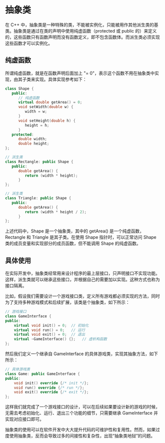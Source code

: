 # 抽象类

在 C++ 中，抽象类是一种特殊的类，不能被实例化，只能被用作其他派生类的基类。抽象类是通过在类的声明中使用纯虚函数（protected 或 public 的）来定义的，这些函数只有函数声明而没有函数定义，即不包含函数体。而派生类必须实现这些函数才可以实例化。

## 纯虚函数

所谓纯虚函数，就是在函数声明后面加上 "= 0"，表示这个函数不用在抽象类中实现，由其子类来实现。具体实现参考如下：

```c++
class Shape { 
   public:
      // 纯虚函数
      virtual double getArea() = 0;
      void setWidth(double w) {
         width = w;
      }
      void setHeight(double h) {
         height = h;
      }
   protected:
      double width;
      double height;
};

// 派生类
class Rectangle: public Shape {
   public:
      double getArea() { 
         return (width * height); 
      }
};

// 派生类
class Triangle: public Shape {
   public:
      double getArea() { 
         return (width * height / 2); 
      }
};
```

上述代码中，Shape 是一个抽象类，其中的 getArea() 是一个纯虚函数，Rectangle 和 Triangle 是其子类。在使用 Shape 指针时，可以正常访问 Shape 类的成员变量和实现部分的成员函数，但不能调用 Shape 的纯虚函数。

## 具体使用

在实际开发中，抽象类经常用来设计程序的最上层接口，只声明接口不实现功能。这样，派生类就可以继承这些接口，并根据自己的需要加以实现。这种方式也称为接口隔离。

比如，假设我们需要设计一个游戏接口类，定义所有游戏都必须实现的方法，同时为了支持多种游戏模式和后续扩展，该类是个抽象类，如下所示：

```c++
// 游戏接口
class GameInterface {
public:
    virtual void init() = 0;  // 初始化
    virtual void run() = 0;   // 运行
    virtual void exit() = 0;  // 退出
    virtual ~GameInterface() {};   // 虚析构函数
};
```

然后我们定义一个继承自 GameInterface 的具体游戏类，实现其抽象方法，如下所示：

```c++
// 具体游戏类
class Game: public GameInterface {
public:
    void init() override {/* init */};
    void run() override {/* run */};
    void exit() override {/* exit */};
};
```

这样我们就完成了一个游戏接口的设计，可以在后续如果要设计新的游戏的时候，无需去考虑初始化、运行、退出三个功能的细节，只需要继承 GameInterface 并实现对应接口即可。

抽象类的使用可以在软件开发中大大提升代码的可维护性和复用性。然而，如果过度使用抽象类，反而会导致过多的间接性和复杂性，出现“抽象类地狱”的问题。